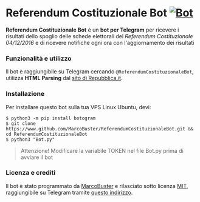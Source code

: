 # Referendum Costituzionale Bot [![Bot](https://img.shields.io/badge/Telegram-@ReferendumCostituzionaleBot-red.svg?style=flat)][Bot]
**Referendum Costituzionale Bot** è un **bot per Telegram** per ricevere i risultati dello spoglio delle schede elettorali del *Referendum Costituzionale 04/12/2016* e di ricevere notifiche ogni ora con l'aggiornamento dei risultati

### Funzionalità e utilizzo
Il bot è raggiungibile su Telegram cercando `@ReferendumCostituzionaleBot`, utilizza **HTML Parsing** dal [sito di Repubblica.it][Repubblica].

### Installazione
Per installare questo bot sulla tua VPS Linux Ubuntu, devi:

    $ python3 -m pip install botogram
    $ git clone https://www.github.com/MarcoBuster/ReferendumCostituzionaleBot.git && cd ReferendumCostituzionaleBot
    $ python3 "Bot.py"

> Attenzione! Modificare la variabile TOKEN nel file Bot.py prima di avviare il bot

### Licenza e crediti
Il bot è stato programmato da [MarcoBuster][Marco] e rilasciato sotto licenza [MIT][MIT], raggiungibile su Telegram tramite [questo indirizzo][Bot].

[Bot]: https://telegram.me/ReferendumCostituzionaleBot
[Marco]: https://www.github.com/MarcoBuster
[MIT]: https://opensource.org/licenses/MIT
[Repubblica]: http://www.repubblica.it/static/speciale/2016/referendum/costituzionale/?refresh_cens
